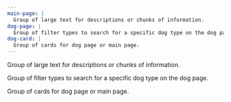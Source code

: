 ```yaml
---
main-page: |
  Group of large text for descriptions or chunks of information.
dog-page: |
  Group of filter types to search for a specific dog type on the dog page.
dog-card: |
  Group of cards for dog page or main page.
---
```

Group of large text for descriptions or chunks of information.

Group of filter types to search for a specific dog type on the dog page.

Group of cards for dog page or main page.
